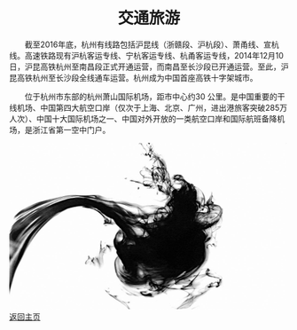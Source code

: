 <html>
  <body>
  <h1 style="text-align:center">交通旅游</h1>
  <P style="text-indent:2em;">截至2016年底，杭州有线路包括沪昆线（浙赣段、沪杭段）、萧甬线、宣杭线。高速铁路现有沪杭客运专线、宁杭客运专线、杭甬客运专线，2014年12月10日，沪昆高铁杭州至南昌段正式开通运营，而南昌至长沙段已开通运营。至此，沪昆高铁杭州至长沙段全线通车运营。杭州成为中国首座高铁十字架城市。</p>
  <P style="text-indent:2em;">位于杭州市东部的杭州萧山国际机场，距市中心约30
公里。是中国重要的干线机场、中国第四大航空口岸（仅次于上海、北京、广州，进出港旅客突破285万人次）、中国十大国际机场之一、中国对外开放的一类航空口岸和国际航班备降机场，是浙江省第一空中门户。</p>
  <img src="timg2.jpeg" width="500" height="300" />
  <a href="https://y85959948.github.io/my-hometown/.">返回主页</a>
  </body>
</html>
